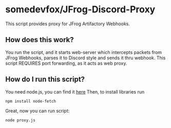 # somedevfox/JFrog-Discord-Proxy
This script provides proxy for JFrog Artifactory Webhooks.

## How does this work?
You run the script, and it starts web-server which intercepts packets from JFrog Webhooks, parses it to Discord style and sends it thru webhook.
This script REQUIRES port forwarding, as it acts as web proxy.

## How do I run this script?
You need node.js, you can find it [here](https://nodejs.org/)
Then, to install libraries run 
```
npm install node-fetch
```

Great, now you can run script:
```
node proxy.js
```